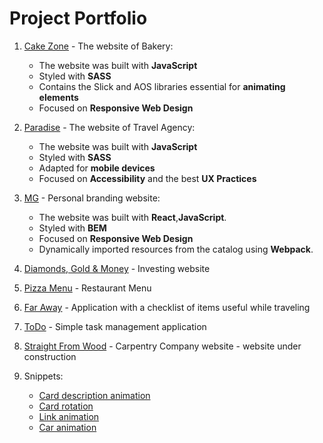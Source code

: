 # Project Portfolio
1. [Cake Zone](https://github.com/GodnyJ/cake-zone/tree/main) - The website of Bakery:
   - The website was built with **JavaScript**
   - Styled with **SASS**
   - Contains the Slick and AOS libraries essential for **animating elements**
   - Focused on **Responsive Web Design**
2. [Paradise](https://github.com/GodnyJ/Paradise) - The website of Travel Agency:
   - The website was built with **JavaScript**
   - Styled with **SASS**
   - Adapted for **mobile devices**
   - Focused on **Accessibility** and the best **UX Practices**
3. [MG](https://github.com/GodnyJ/Personal-Branding-Website) - Personal branding website:
   - The website was built with **React**,**JavaScript**.
   - Styled with **BEM**
   - Focused on **Responsive Web Design**
   - Dynamically imported resources from the catalog using **Webpack**.
 
4. [Diamonds, Gold & Money](https://github.com/GodnyJ/Diamonds) - Investing website
5. [Pizza Menu](https://github.com/GodnyJ/pizza-menu/tree/main) - Restaurant Menu
6. [Far Away](https://github.com/GodnyJ/far-away) - Application with a checklist of items useful while traveling
7. [ToDo](https://github.com/GodnyJ/ToDo-App) - Simple task management application
8. [Straight From Wood](https://github.com/GodnyJ/Prosto-z-drewna) - Carpentry Company website - website under construction
     
9. Snippets:
   - [Card description animation](https://github.com/GodnyJ/card-description-animation) 
   - [Card rotation](https://github.com/GodnyJ/card-rotation) 
   - [Link animation](https://github.com/GodnyJ/link-animation) 
   - [Car animation](https://github.com/GodnyJ/car-animation)
